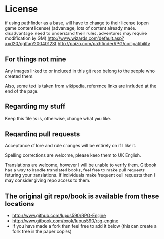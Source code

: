 # License

if using pathfinder as a base, will have to change to their license (open game content license) (advantage, lots of content already made. disadvantage, need to understand their rules, adventures may require modification by GM)
http://www.wizards.com/default.asp?x=d20/oglfaq/20040123f
http://paizo.com/pathfinderRPG/compatibility

## For things not mine
Any images linked to or included in this git repo belong to the people who created them.

Also, some text is taken from wikipedia, reference links are included at the end of the page.


## Regarding my stuff
Keep this file as is, otherwise, change what you like.

## Regarding pull requests
Acceptance of lore and rule changes will be entirely on if I like it.

Spelling corrections are welcome, please keep them to UK English.

Translations are welcome, however I will be unable to verify them. Gitbook has a way to handle translated books, feel free to make pull requests feturing your translations. If individuals make frequent oull requests then I may consider giving repo access to them.


## The original git repo/book is available from these locations
* http://www.github.com/lupus590/RPG-Engine
* http://www.gitbook.com/book/lupus590/rpg-engine
* If you have made a fork then feel free to add it below (this can create a fork tree in the paper copies)